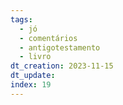 ```yaml
---
tags:
  - jó
  - comentários
  - antigotestamento
  - livro
dt_creation: 2023-11-15
dt_update: 
index: 19
---
```

